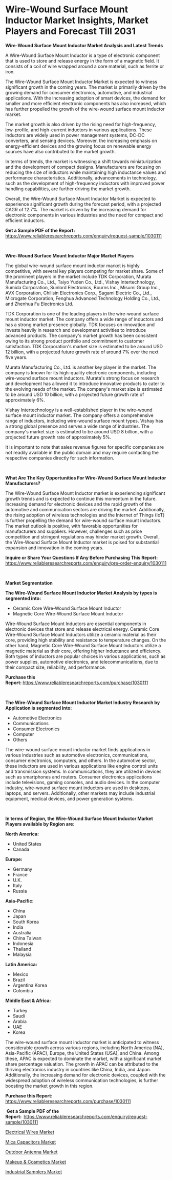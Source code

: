 <p><h1>Wire-Wound Surface Mount Inductor Market Insights, Market Players and Forecast Till 2031</h1></p><p><strong>Wire-Wound Surface Mount Inductor Market Analysis and Latest Trends</strong></p>
<p><p>A Wire-Wound Surface Mount Inductor is a type of electronic component that is used to store and release energy in the form of a magnetic field. It consists of a coil of wire wrapped around a core material, such as ferrite or iron.</p><p>The Wire-Wound Surface Mount Inductor Market is expected to witness significant growth in the coming years. The market is primarily driven by the growing demand for consumer electronics, automotive, and industrial applications. With the increasing adoption of smart devices, the demand for smaller and more efficient electronic components has also increased, which has further propelled the growth of the wire-wound surface mount inductor market.</p><p>The market growth is also driven by the rising need for high-frequency, low-profile, and high-current inductors in various applications. These inductors are widely used in power management systems, DC-DC converters, and sensing devices. Moreover, the increasing emphasis on energy-efficient devices and the growing focus on renewable energy sources have also contributed to the market growth.</p><p>In terms of trends, the market is witnessing a shift towards miniaturization and the development of compact designs. Manufacturers are focusing on reducing the size of inductors while maintaining high inductance values and performance characteristics. Additionally, advancements in technology, such as the development of high-frequency inductors with improved power handling capabilities, are further driving the market growth.</p><p>Overall, the Wire-Wound Surface Mount Inductor Market is expected to experience significant growth during the forecast period, with a projected CAGR of 12.7%. The market is driven by the increasing demand for electronic components in various industries and the need for compact and efficient inductors.</p></p>
<p><strong>Get a Sample PDF of the Report:&nbsp;</strong> <a href="https://www.reliableresearchreports.com/enquiry/request-sample/1030111">https://www.reliableresearchreports.com/enquiry/request-sample/1030111</a></p>
<p>&nbsp;</p>
<p><strong>Wire-Wound Surface Mount Inductor Major Market Players</strong></p>
<p><p>The global wire-wound surface mount inductor market is highly competitive, with several key players competing for market share. Some of the prominent players in the market include TDK Corporation, Murata Manufacturing Co., Ltd., Taiyo Yuden Co., Ltd., Vishay Intertechnology, Sumida Corporation, Sunlord Electronics, Bourns Inc., Misumi Group Inc., AVX Corporation, Chilisin Electronics Corp., Sagami Electric Co., Ltd., Microgate Corporation, Fenghua Advanced Technology Holding Co., Ltd., and Zhenhua Fu Electronics Ltd.</p><p>TDK Corporation is one of the leading players in the wire-wound surface mount inductor market. The company offers a wide range of inductors and has a strong market presence globally. TDK focuses on innovation and invests heavily in research and development activities to introduce advanced products. The company's market growth has been consistent owing to its strong product portfolio and commitment to customer satisfaction. TDK Corporation's market size is estimated to be around USD 12 billion, with a projected future growth rate of around 7% over the next five years.</p><p>Murata Manufacturing Co., Ltd. is another key player in the market. The company is known for its high-quality electronic components, including wire-wound surface mount inductors. Murata's strong focus on research and development has allowed it to introduce innovative products to cater to the evolving needs of the market. The company's market size is estimated to be around USD 10 billion, with a projected future growth rate of approximately 6%.</p><p>Vishay Intertechnology is a well-established player in the wire-wound surface mount inductor market. The company offers a comprehensive range of inductors, including wire-wound surface mount types. Vishay has a strong global presence and serves a wide range of industries. The company's market size is estimated to be around USD 8 billion, with a projected future growth rate of approximately 5%.</p><p>It is important to note that sales revenue figures for specific companies are not readily available in the public domain and may require contacting the respective companies directly for such information.</p></p>
<p>&nbsp;</p>
<p><strong>What Are The Key Opportunities For Wire-Wound Surface Mount Inductor Manufacturers?</strong></p>
<p><p>The Wire-Wound Surface Mount Inductor market is experiencing significant growth trends and is expected to continue this momentum in the future. Increasing demand for electronic devices and the rapid growth of the automotive and communication sectors are driving the market. Additionally, the rising adoption of wireless technologies and the Internet of Things (IoT) is further propelling the demand for wire-wound surface mount inductors. The market outlook is positive, with favorable opportunities for manufacturers and suppliers. However, challenges such as price competition and stringent regulations may hinder market growth. Overall, the Wire-Wound Surface Mount Inductor market is poised for substantial expansion and innovation in the coming years.</p></p>
<p><strong>Inquire or Share Your Questions If Any Before Purchasing This Report:</strong> <a href="https://www.reliableresearchreports.com/enquiry/pre-order-enquiry/1030111">https://www.reliableresearchreports.com/enquiry/pre-order-enquiry/1030111</a></p>
<p>&nbsp;</p>
<p><strong>Market Segmentation</strong></p>
<p><strong>The Wire-Wound Surface Mount Inductor Market Analysis by types is segmented into:</strong></p>
<p><ul><li>Ceramic Core Wire-Wound Surface Mount Inductor</li><li>Magnetic Core Wire-Wound Surface Mount Inductor</li></ul></p>
<p><p>Wire-Wound Surface Mount Inductors are essential components in electronic devices that store and release electrical energy. Ceramic Core Wire-Wound Surface Mount Inductors utilize a ceramic material as their core, providing high stability and resistance to temperature changes. On the other hand, Magnetic Core Wire-Wound Surface Mount Inductors utilize a magnetic material as their core, offering higher inductance and efficiency. Both types of inductors are popular choices in various applications, such as power supplies, automotive electronics, and telecommunications, due to their compact size, reliability, and performance.</p></p>
<p><strong>Purchase this Report:&nbsp;</strong><a href="https://www.reliableresearchreports.com/purchase/1030111">https://www.reliableresearchreports.com/purchase/1030111</a></p>
<p>&nbsp;</p>
<p><strong>The Wire-Wound Surface Mount Inductor Market Industry Research by Application is segmented into:</strong></p>
<p><ul><li>Automotive Electronics</li><li>Communications</li><li>Consumer Electronics</li><li>Computer</li><li>Others</li></ul></p>
<p><p>The wire-wound surface mount inductor market finds applications in various industries such as automotive electronics, communications, consumer electronics, computers, and others. In the automotive sector, these inductors are used in various applications like engine control units and transmission systems. In communications, they are utilized in devices such as smartphones and routers. Consumer electronics applications include televisions, gaming consoles, and audio devices. In the computer industry, wire-wound surface mount inductors are used in desktops, laptops, and servers. Additionally, other markets may include industrial equipment, medical devices, and power generation systems.</p></p>
<p>&nbsp;</p>
<p><strong>In terms of Region, the Wire-Wound Surface Mount Inductor Market Players available by Region are:</strong></p>
<p>
    <p> <strong> North America: </strong>
        <ul>
            <li>United States</li>
            <li>Canada</li>
        </ul>
        </p> 
    <p> <strong> Europe: </strong>
        <ul>
            <li>Germany</li>
            <li>France</li>
            <li>U.K.</li>
            <li>Italy</li>
            <li>Russia</li>
        </ul>
        </p> 
    <p> <strong> Asia-Pacific: </strong>
        <ul>
            <li>China</li>
            <li>Japan</li>
            <li>South Korea</li>
            <li>India</li>
            <li>Australia</li>
            <li>China Taiwan</li>
            <li>Indonesia</li>
            <li>Thailand</li>
            <li>Malaysia</li>
        </ul>
        </p> 
    <p> <strong> Latin America: </strong>
        <ul>
            <li>Mexico</li>
            <li>Brazil</li>
            <li>Argentina Korea</li>
            <li>Colombia</li>
        </ul>
        </p> 
    <p> <strong> Middle East & Africa: </strong>
        <ul>
            <li>Turkey</li>
            <li>Saudi</li>
            <li>Arabia</li>
            <li>UAE</li>
            <li>Korea</li>
        </ul>
    </p>
    </p>
<p><p>The wire-wound surface mount inductor market is anticipated to witness considerable growth across various regions, including North America (NA), Asia-Pacific (APAC), Europe, the United States (USA), and China. Among these, APAC is expected to dominate the market, with a significant market share percentage valuation. The growth in APAC can be attributed to the thriving electronics industry in countries like China, India, and Japan. Additionally, the increasing demand for electronic devices, coupled with the widespread adoption of wireless communication technologies, is further boosting the market growth in this region.</p></p>
<p><strong>Purchase this Report: </strong><a href="https://www.reliableresearchreports.com/purchase/1030111">https://www.reliableresearchreports.com/purchase/1030111</a></p>
<p>&nbsp;<strong>Get a Sample PDF of the Report:&nbsp;&nbsp;</strong><a href="https://www.reliableresearchreports.com/enquiry/request-sample/1030111">https://www.reliableresearchreports.com/enquiry/request-sample/1030111</a></p>
<p><strong></strong></p>
<p><p><a href="https://medium.com/@emilyarnold76/electrical-wires-market-exploring-market-share-market-trends-and-future-growth-929e49e5510a">Electrical Wires Market</a></p><p><a href="https://medium.com/@emilyarnold76/mica-capacitors-market-trends-and-market-analysis-forecasted-for-period-2024-2031-249a1297bddb">Mica Capacitors Market</a></p><p><a href="https://medium.com/@emilyarnold76/outdoor-antenna-market-research-report-its-history-and-forecast-2024-to-2031-6f9d867ee0bd">Outdoor Antenna Market</a></p><p><a href="https://medium.com/@twiladurgan/makeup-amp-cosmetics-market-trends-and-market-analysis-forecasted-for-period-2024-2031-9c9875bd15e1">Makeup & Cosmetics Market</a></p><p><a href="https://medium.com/@emilyarnold76/industrial-samplers-market-size-reveals-the-best-marketing-channels-in-global-industry-480ef7926034">Industrial Samplers Market</a></p></p>